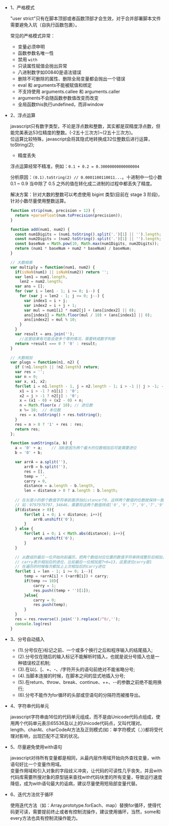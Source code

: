 * 1、严格模式  

  "user strict"只有在脚本顶部或者函数顶部才会生效，对于合并部署脚本文件需要避免入坑（自执行函数包裹）。
  
  常见的严格模式异常：

  - 变量必须申明
  - 函数参数名唯一性
  - 禁用 `with`
  - 只读属性赋值会抛出异常
  - 八进制数字如00840是语法错误
  - 删除不可删除的属性、删除全局变量都会抛出一个错误
  - eval 和 arguments不能被赋值和绑定
  - 不支持使用 arguments.callee 和 arguments.caller
  - arguments不会随函数参数值改变而改变
  - 全局函数this执行undefined，而非window

* 2、浮点运算  

  javascript只有数字类型，不论是浮点数和整数，其实都是双精度浮点数，但能完美表达53位精度的整数。(-2五十三次方)~(2五十三次方)。  
  位运算比较特殊，javascript会将其隐式地转换成32位整数后进行运算，toString(2); 

  - 精度丢失 

  浮点运算经常不精准，例如：`0.1 + 0.2 = 0.30000000000000004`

  分析原因：`(0.1).toString(2) // 0.0001100110011...`。十进制中一位小数 0.1 ~ 0.9 当中除了 0.5 之外的值在转化成二进制的过程中都丢失了精度。
  
  解决方案：针对大数的整数可以考虑使用 bigint 类型(目前在 stage 3 阶段)，针对小数尽量使用整数运算。

  ```js
  function strip(num, precision = 12) {
    return +parseFloat(num.toPrecision(precision));
  }

  function add(num1, num2) {
    const num1Digits = (num1.toString().split('.')[1] || '').length;
    const num2Digits = (num2.toString().split('.')[1] || '').length;
    const baseNum = Math.pow(10, Math.max(num1Digits, num2Digits));
    return (num1 * baseNum + num2 * baseNum) / baseNum;
  }

  // 大数相乘
  var multiply = function(num1, num2) {
    if(isNaN(num1) || isNaN(num2)) return '';
    var len1 = num1.length,
      len2 = num2.length;
    var ans = [];
    for (var i = len1 - 1; i >= 0; i--) {
      for (var j = len2 - 1; j >= 0; j--) {
        var index1 = i + j;
        var index2 = i + j + 1;
        var mul = num1[i] * num2[j] + (ans[index2] || 0);
        ans[index1] = Math.floor(mul / 10) + (ans[index1] || 0);
        ans[index2] = mul % 10;
      }
    }
    var result = ans.join('');
      //这里结果有可能会是多个零的情况，需要转成数字判断
    return +result === 0 ? '0' : result;
  }

  // 大数相加
  var plugs = function(n1, n2) {
    if (!n1.length || !n2.length) return;
    var res = '';
    var n = 0;
    var x, x1, x2;
    for(let i = n1.length - 1, j = n2.length - 1; i > -1 || j > -1; --i, --j) {
      x1 = i > -1 ? n1[i] : '0';
      x2 = j > -1 ? n2[j] : '0';
      x = (x1 - 0) + (x2 - 0) + n;
      n = Math.floor(x / 10); // 进位数
      x %= 10;  // 本位数
      res = x.toString() + res.toString();
    }
    res = n > 0 ? '1' + res : res;
    return res;
  };

  function sumStrings(a, b) {
    a = '0' + a;    // 加0是因为两个最大的位数相加后可能需要进位
    b = '0' + b;
  
    var arrA = a.split(''),
        arrB = b.split(''),
        res = [],
        temp = '',
        carry = 0,
        distance = a.length - b.length,
        len = distance > 0 ? a.length : b.length;
      
    // 在长度小的那个数值字符串前面添加distance个0，这样两个数值的位数就保持一致，
    // 如：9797979797、34646，需要将这两个数值转成['0','9','7','9','7','9','7','9','7','9','7']、['0','0','0','0','0','3','4','6','4','6']
    if(distance > 0){
        for(let i = 0; i < distance; i++){
            arrB.unshift('0');
        } 
    } else { 
        for(let i = 0; i < Math.abs(distance); i++){
            arrA.unshift('0');
        }
    }
  
    // 从数组的最后一位开始向前遍历，把两个数组对应位置的数值字符串转成整形后相加，
    // carry表示相加后的进位，比如最后一位相加是7+6=13，这里进位carry是1
    // 在遍历的时候每次都加上上次相加后的carry进位
    for(let i = len - 1; i >= 0; i--){
        temp = +arrA[i] + (+arrB[i]) + carry;
        if(temp >= 10){  
            carry = 1;
            res.push((temp + '')[1]);
        }else{
            carry = 0;
            res.push(temp);
        } 
    }
    res = res.reverse().join('').replace(/^0/,'');
    console.log(res)
  }
  ```

* 3、分号自动插入  

  - (1).分号仅在}标记之前、一个或多个换行之后和程序输入的结尾插入;
  - (2).分号仅在随后的输入标记不能解析时插入，也就是说分号插入也是一种错误校正机制;
  - (3).在以(、[、+、-、/字符开头的语句前绝对不能省略分号;
  - (4).当脚本连接的时候，在脚本之间的显式地插入分号;
  - (5).在return、throw、break、continue、++、--的参数之前绝不能用换行;
  - (6).分号不能作为for循环的头部或空语句的分隔符而被推导出。
  
* 4、字符串代码单元  

  javascript字符串由16位的代码单元组成，而不是由Unicode代码点组成，使用两个代码单元表示65536及以上的Unicode代码点，又叫代理对。  
  length、charAt、charCodeAt方法及正则模式(如：单字符模式（.）)都将受代理对影响，出现匹配不正常的状况。
  
* 5、尽量避免使用with语句  

  javascript对待所有变量都是相同，从最内层作用域开始向外查找变量，with语句好比一个变量作用域。  
  变量作用域和引入对象的字段歧义冲突，让代码的可读性几乎丧失，并且with代码库需要所搜对象的原型链来查找with代码块里的所有变量，导致运行速度降低，成为with语句最大的诟病，建议尽量使用短局部变量代替。  

* 6、迭代方法优于循环  

  使用迭代方法（如：Array.prototype.forEach、map）替换for循环，使得代码更可读，需要提前终止或者有控制流操作，建议使用循环，当然，some和every方法也具有控制流操作能力。
